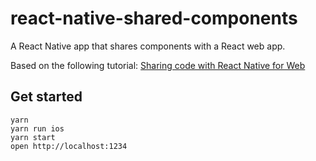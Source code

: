# react-native-shared-components

A React Native app that shares components with a React web app.

Based on the following tutorial: [Sharing code with React Native for Web](https://blog.logrocket.com/sharing-code-react-native-web/)

## Get started

```
yarn
yarn run ios
yarn start
open http://localhost:1234
```
